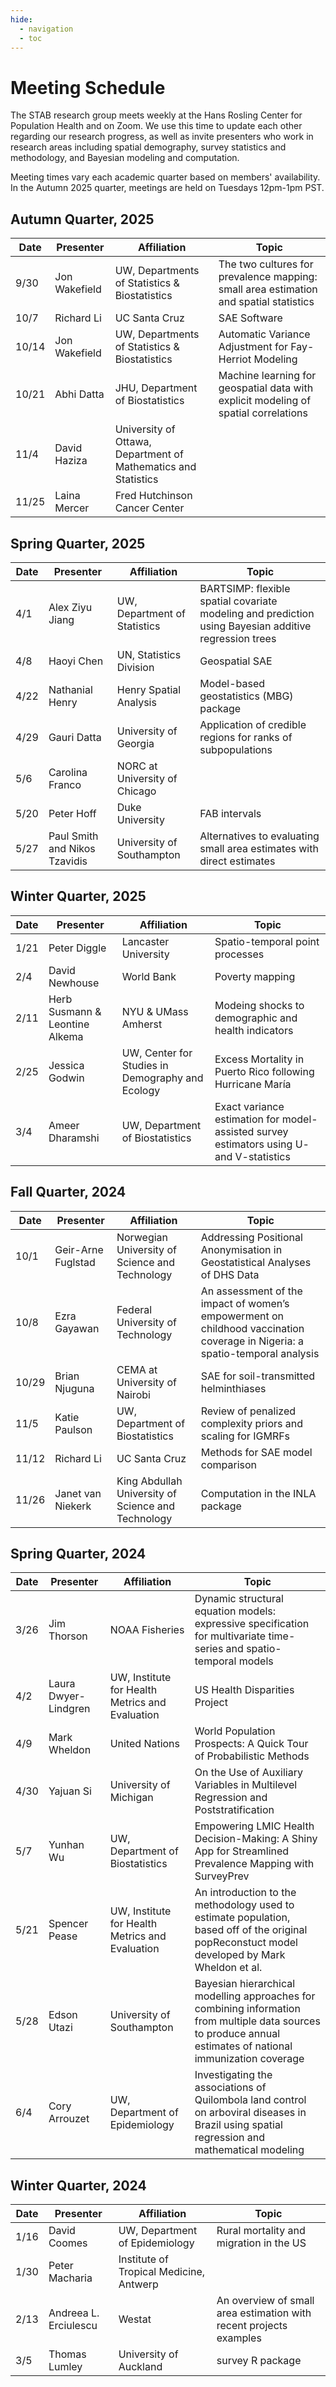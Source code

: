 ```yaml
---
hide:
  - navigation
  - toc
---
```


# Meeting Schedule

The STAB research group meets weekly at the Hans Rosling Center for Population Health and on Zoom. We use this time to update each other regarding our research progress, as well as invite presenters who work in research areas including spatial demography, survey statistics and methodology, and Bayesian modeling and computation.

Meeting times vary each academic quarter based on members' availability. In the Autumn 2025 quarter, meetings are held on Tuesdays 12pm-1pm PST.

## Autumn Quarter, 2025
| Date | Presenter | Affiliation | Topic |
| -----| ------------------------| ---------------------------- | ---------------|
| 9/30 | Jon Wakefield | UW, Departments of Statistics & Biostatistics | The two cultures for prevalence mapping: small area estimation and spatial statistics |
| 10/7 | Richard Li | UC Santa Cruz | SAE Software |
| 10/14 | Jon Wakefield | UW, Departments of Statistics & Biostatistics | Automatic Variance Adjustment for Fay-Herriot Modeling  |
| 10/21 | Abhi Datta | JHU, Department of Biostatistics | Machine learning for geospatial data with explicit modeling of spatial correlations |
| 11/4 | David Haziza | University of Ottawa, Department of Mathematics and Statistics | 
| 11/25 | Laina Mercer | Fred Hutchinson Cancer Center | 

## Spring Quarter, 2025
| Date | Presenter | Affiliation | Topic |
| -----| ------------------------| ---------------------------- | ---------------|
| 4/1 | Alex Ziyu Jiang | UW, Department of Statistics | BARTSIMP: flexible spatial covariate modeling and prediction using Bayesian additive regression trees |
| 4/8 | Haoyi Chen | UN, Statistics Division | Geospatial SAE |
| 4/22 | Nathanial Henry | Henry Spatial Analysis | Model-based geostatistics (MBG) package
| 4/29 | Gauri Datta | University of Georgia | Application of credible regions for ranks of subpopulations
| 5/6 | Carolina Franco | NORC at University of Chicago |
| 5/20 | Peter Hoff | Duke University | FAB intervals
| 5/27 | Paul Smith and Nikos Tzavidis | University of Southampton | Alternatives to evaluating small area estimates with direct estimates


## Winter Quarter, 2025

| Date | Presenter | Affiliation | Topic |
| -----| ------------------------| ---------------------------- | ---------------|
| 1/21 | Peter Diggle | Lancaster University | Spatio-temporal point processes |
| 2/4 | David Newhouse | World Bank | Poverty mapping |
| 2/11 | Herb Susmann & Leontine Alkema |  NYU & UMass Amherst | Modeing shocks to demographic and health indicators |
| 2/25 | Jessica Godwin | UW, Center for Studies in Demography and Ecology | Excess Mortality in Puerto Rico following Hurricane María |
| 3/4 | Ameer Dharamshi | UW, Department of Biostatistics | Exact variance estimation for model-assisted survey estimators using U- and V-statistics |


## Fall Quarter, 2024

| Date | Presenter | Affiliation | Topic |
| -----| ------------------------| ---------------------------- | ---------------|
| 10/1 | Geir-Arne Fuglstad | Norwegian University of Science and Technology | Addressing Positional Anonymisation in Geostatistical Analyses of DHS Data |
| 10/8 | Ezra Gayawan | Federal University of Technology | An assessment of the impact of women’s empowerment on childhood vaccination coverage in Nigeria: a spatio-temporal analysis|
| 10/29 | Brian Njuguna | CEMA at University of Nairobi | SAE for soil-transmitted helminthiases |
| 11/5 | Katie Paulson | UW, Department of Biostatistics | Review of penalized complexity priors and scaling for IGMRFs |
| 11/12 | Richard Li | UC Santa Cruz | Methods for SAE model comparison |
| 11/26 | Janet van Niekerk | King Abdullah University of Science and Technology | Computation in the INLA package |

## Spring Quarter, 2024
| Date | Presenter | Affiliation | Topic |
| -----| ------------------------| ---------------------------- | ---------------|
| 3/26 | Jim Thorson | NOAA Fisheries | Dynamic structural equation models:  expressive specification for multivariate time-series and spatio-temporal models|
| 4/2 | Laura Dwyer-Lindgren | UW, Institute for Health Metrics and Evaluation | US Health Disparities Project |
| 4/9 | Mark Wheldon | United Nations | World Population Prospects: A Quick Tour of Probabilistic Methods |
| 4/30 | Yajuan Si | University of Michigan | On the Use of Auxiliary Variables in Multilevel Regression and Poststratification |
| 5/7 | Yunhan Wu | UW, Department of Biostatistics | Empowering LMIC Health Decision-Making: A Shiny App for Streamlined Prevalence Mapping with SurveyPrev |
| 5/21 | Spencer Pease | UW, Institute for Health Metrics and Evaluation | An introduction to the methodology used to estimate population, based off of the original popReconstuct model developed by Mark Wheldon et al. |
| 5/28 | Edson Utazi | University of Southampton | Bayesian hierarchical modelling approaches for combining information from multiple data sources to produce annual estimates of national immunization coverage |
| 6/4 | Cory Arrouzet | UW, Department of Epidemiology | Investigating the associations of Quilombola land control on arboviral diseases in Brazil using spatial regression and mathematical modeling |


## Winter Quarter, 2024
| Date | Presenter | Affiliation | Topic |
| -----| ------------------------| ---------------------------- | ---------------|
| 1/16 | David Coomes | UW, Department of Epidemiology | Rural mortality and migration in the US|
| 1/30 | Peter Macharia | Institute of Tropical Medicine, Antwerp | |
| 2/13 | Andreea L. Erciulescu | Westat | An overview of small area estimation with recent projects examples |
| 3/5  | Thomas Lumley | University of Auckland | survey R package |

